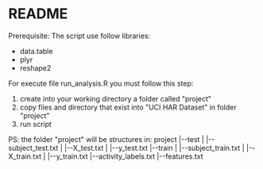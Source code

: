 README
============

Prerequisite:
The script use follow libraries:
* data.table
* plyr
* reshape2

For execute file run_analysis.R you must follow this step:
1. create into your working directory a folder called "project"
2. copy files and directory that exist into "UCI HAR Dataset" in folder "project"
3. run script

PS: the folder "project" will be structures in:
	project
	|--test
	|   |--subject_test.txt
	|   |--X_test.txt
	|   |--y_test.txt
	|--train
	|   |--subject_train.txt
	|   |--X_train.txt
	|   |--y_train.txt
	|--activity_labels.txt
	|--features.txt
